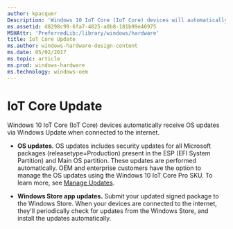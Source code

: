 ```yaml
---
author: kpacquer
Description: 'Windows 10 IoT Core (IoT Core) devices will automatically receive OS updates via Windows Update when connected to the internet.'
ms.assetid: d8298c99-6fa7-4825-a0b8-181b99e40975
MSHAttr: 'PreferredLib:/library/windows/hardware'
title: IoT Core Update
ms.author: windows-hardware-design-content
ms.date: 05/02/2017
ms.topic: article
ms.prod: windows-hardware
ms.technology: windows-oem
---
```


# IoT Core Update


Windows 10 IoT Core (IoT Core) devices automatically receive OS updates via Windows Update when connected to the internet.

-   **OS updates.** OS updates includes security updates for all Microsoft packages (releasetype=Production) present in the ESP (EFI System Partition) and Main OS partition. These updates are performed automatically. OEM and enterprise customers have the option to manage the OS updates using the Windows 10 IoT Core Pro SKU. To learn more, see [Manage Updates](managing-iot-device-update.md).

-   **Windows Store app updates.** Submit your updated signed package to the Windows Store. When your devices are connected to the internet, they'll periodically check for updates from the Windows Store, and install the updates automatically. 

<!---   **OEM updates.** These are also referred to as Board Support Package (BSP) updates. OEMs develop specific BSP updates for their devices such as the Raspberry Pi 2 and the Minnowboard Max. These are then published to the Microsoft Update server where specified IoT Core devices can download and receive the OEM updates automatically. -->
